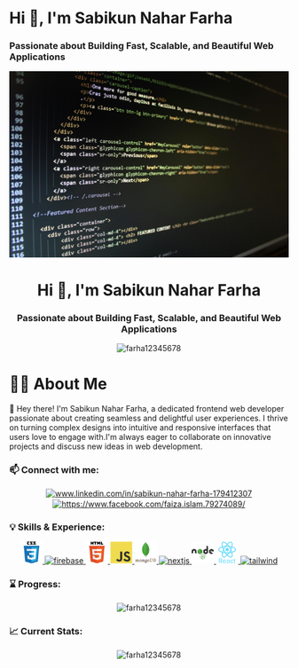 <h1 align="left">Hi 👋, I'm Sabikun Nahar Farha</h1>
<h3 align="left">Passionate about Building Fast, Scalable, and Beautiful Web Applications</h3>

![logo](https://github.com/farha12345678/farha12345678/blob/main/pexels-pixabay-270360.jpg)

<h1 align="center">Hi 👋, I'm Sabikun Nahar Farha</h1>
<h3 align="center">Passionate about Building Fast, Scalable, and Beautiful Web Applications</h3>

<p align="center"> <img src="https://komarev.com/ghpvc/?username=farha12345678&label=Profile%20views&color=0e75b6&style=flat" alt="farha12345678" /> </p>

<h1 align="left">👨‍💻 About Me</h1>
<p align="left">👋 Hey there! I'm Sabikun Nahar Farha, a dedicated frontend web developer passionate about creating seamless and delightful user experiences. I thrive on turning complex designs into intuitive and responsive interfaces that users love to engage with.I'm always eager to collaborate on innovative projects and discuss new ideas in web development. </p>

<h3 align="left"> 📫 Connect with me:</h3>
<p align="center">
<a href="https://linkedin.com/in/www.linkedin.com/in/sabikun-nahar-farha-179412307" target="blank"><img align="center" src="https://raw.githubusercontent.com/rahuldkjain/github-profile-readme-generator/master/src/images/icons/Social/linked-in-alt.svg" alt="www.linkedin.com/in/sabikun-nahar-farha-179412307" height="30" width="40" /></a>
<a href="https://fb.com/https://www.facebook.com/faiza.islam.79274089/" target="blank"><img align="center" src="https://raw.githubusercontent.com/rahuldkjain/github-profile-readme-generator/master/src/images/icons/Social/facebook.svg" alt="https://www.facebook.com/faiza.islam.79274089/" height="30" width="40" /></a>
</p>

<h3 align="left">💡 Skills & Experience:</h3>
<p align="center"> <a href="https://www.w3schools.com/css/" target="_blank" rel="noreferrer"> <img src="https://raw.githubusercontent.com/devicons/devicon/master/icons/css3/css3-original-wordmark.svg" alt="css3" width="40" height="40"/> </a> <a href="https://firebase.google.com/" target="_blank" rel="noreferrer"> <img src="https://www.vectorlogo.zone/logos/firebase/firebase-icon.svg" alt="firebase" width="40" height="40"/> </a> <a href="https://www.w3.org/html/" target="_blank" rel="noreferrer"> <img src="https://raw.githubusercontent.com/devicons/devicon/master/icons/html5/html5-original-wordmark.svg" alt="html5" width="40" height="40"/> </a> <a href="https://developer.mozilla.org/en-US/docs/Web/JavaScript" target="_blank" rel="noreferrer"> <img src="https://raw.githubusercontent.com/devicons/devicon/master/icons/javascript/javascript-original.svg" alt="javascript" width="40" height="40"/> </a> <a href="https://www.mongodb.com/" target="_blank" rel="noreferrer"> <img src="https://raw.githubusercontent.com/devicons/devicon/master/icons/mongodb/mongodb-original-wordmark.svg" alt="mongodb" width="40" height="40"/> </a> <a href="https://nextjs.org/" target="_blank" rel="noreferrer"> <img src="https://cdn.worldvectorlogo.com/logos/nextjs-2.svg" alt="nextjs" width="40" height="40"/> </a> <a href="https://nodejs.org" target="_blank" rel="noreferrer"> <img src="https://raw.githubusercontent.com/devicons/devicon/master/icons/nodejs/nodejs-original-wordmark.svg" alt="nodejs" width="40" height="40"/> </a> <a href="https://reactjs.org/" target="_blank" rel="noreferrer"> <img src="https://raw.githubusercontent.com/devicons/devicon/master/icons/react/react-original-wordmark.svg" alt="react" width="40" height="40"/> </a> <a href="https://tailwindcss.com/" target="_blank" rel="noreferrer"> <img src="https://www.vectorlogo.zone/logos/tailwindcss/tailwindcss-icon.svg" alt="tailwind" width="40" height="40"/> </a>  </p>
<h3 align="left">⌛ Progress:</h3>
<p align="center"><img align="center" src="https://github-readme-stats.vercel.app/api/top-langs?username=farha12345678&show_icons=true&locale=en&layout=compact" alt="farha12345678" /></p>


<h3 align="left">📈 Current Stats:</h3>
<p align="center"><img align="center" src="https://github-readme-streak-stats.herokuapp.com/?user=farha12345678&" alt="farha12345678" /></p>

